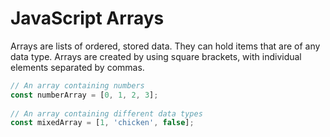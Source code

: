 # JavaScript Arrays

Arrays are lists of ordered, stored data. They can hold items that are of any data type. Arrays are created by using square brackets, with individual elements separated by commas.

```js
// An array containing numbers
const numberArray = [0, 1, 2, 3];
 
// An array containing different data types
const mixedArray = [1, 'chicken', false];
```
